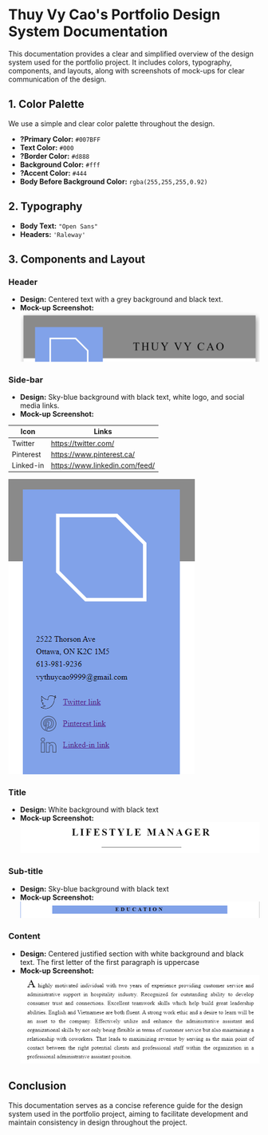 # Thuy Vy Cao's Portfolio Design System Documentation

This documentation provides a clear and simplified overview of the design system used for the portfolio project. It includes colors, typography, components, and layouts, along with screenshots of mock-ups for clear communication of the design.

## **1. Color Palette**
We use a simple and clear color palette throughout the design.

- **?Primary Color:** `#007BFF`
- **Text Color:** `#000`
- **?Border Color:** `#d888`
- **Background Color:** `#fff`
- **?Accent Color:** `#444`
- **Body Before Background Color:** `rgba(255,255,255,0.92)`



## **2. Typography**
- **Body Text:** `"Open Sans"`
- **Headers:** `'Raleway'`

## **3. Components and Layout**
### Header
- **Design:** Centered text with a grey background and black text.
- **Mock-up Screenshot:**
![Header Mock-up](header.png)

### Side-bar
- **Design:** Sky-blue background with black text, white logo, and social media links.
- **Mock-up Screenshot:**

| Icon | Links |
| ------ | ------ |
| Twitter | https://twitter.com/ |
| Pinterest | https://www.pinterest.ca/ |
| Linked-in | https://www.linkedin.com/feed/ |

![Nav Mock-up](side-bar.png)



### Title
- **Design:** White background with black text
- **Mock-up Screenshot:**
![Nav Mock-up](title.png)

### Sub-title
- **Design:** Sky-blue background with black text
- **Mock-up Screenshot:**
![Nav Mock-up](Sub-title.png)

### Content
- **Design:** Centered justified section with white background and black text. The first letter of the first paragraph is uppercase
- **Mock-up Screenshot:**
![Content Mock-up](content.png)


## **Conclusion**
This documentation serves as a concise reference guide for the design system used in the portfolio project, aiming to facilitate development and maintain consistency in design throughout the project.
